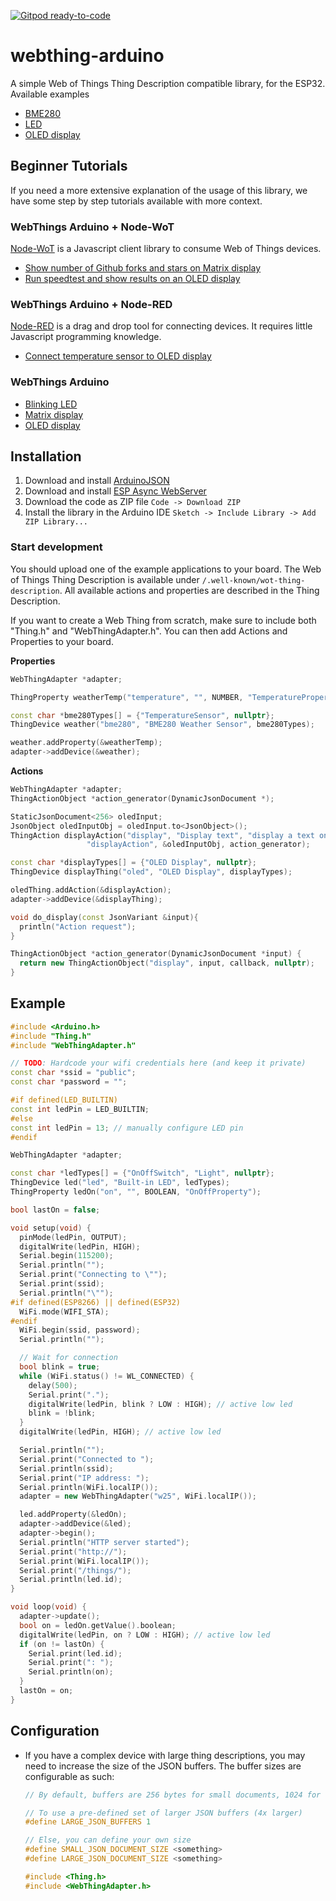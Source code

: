 [![Gitpod ready-to-code](https://img.shields.io/badge/Gitpod-ready--to--code-blue?logo=gitpod)](https://gitpod.io/#https://github.com/WebThingsIO/webthing-arduino)

webthing-arduino
================

A simple Web of Things Thing Description compatible library, for the ESP32. 
Available examples
- [BME280](/examples/BME280)
- [LED](/examples/LED)
- [OLED display](/examples/TextDisplay)

## Beginner Tutorials

If you need a more extensive explanation of the usage of this library, we have some step by step tutorials available with more context.

### WebThings Arduino + Node-WoT

[Node-WoT](https://github.com/eclipse/thingweb.node-wot) is a Javascript client library to consume Web of Things devices.

- [Show number of Github forks and stars on Matrix display](https://bind.systems/blog/web-of-things-github-forks-stars/)
- [Run speedtest and show results on an OLED display](https://bind.systems/blog/web-of-things-speedtest/)

### WebThings Arduino + Node-RED

[Node-RED](https://nodered.org/) is a drag and drop tool for connecting devices. It requires little Javascript programming knowledge.

- [Connect temperature sensor to OLED display](https://bind.systems/blog/web-of-things-node-red-temperature-oled/)

### WebThings Arduino

- [Blinking LED](https://bind.systems/blog/web-of-things-led/)
- [Matrix display](https://bind.systems/blog/web-of-things-arduino-matrix-display/)
- [OLED display](https://bind.systems/blog/web-of-things-arduino-oled/)

## Installation

1. Download and install [ArduinoJSON](https://arduinojson.org/v6/doc/installation/)
1. Download and install [ESP Async WebServer](https://github.com/me-no-dev/ESPAsyncWebServer/) 
1. Download the code as ZIP file `Code -> Download ZIP`
2. Install the library in the Arduino IDE `Sketch -> Include Library -> Add ZIP Library...`

### Start development

You should upload one of the example applications to your board. 
The Web of Things Thing Description is available under `/.well-known/wot-thing-description`. 
All available actions and properties are described in the Thing Description. 

If you want to create a Web Thing from scratch, make sure to include both
"Thing.h" and "WebThingAdapter.h".
You can then add Actions and Properties to your board.

**Properties**
```c++
WebThingAdapter *adapter;

ThingProperty weatherTemp("temperature", "", NUMBER, "TemperatureProperty");

const char *bme280Types[] = {"TemperatureSensor", nullptr};
ThingDevice weather("bme280", "BME280 Weather Sensor", bme280Types);

weather.addProperty(&weatherTemp);
adapter->addDevice(&weather);

```

**Actions**
```c++
WebThingAdapter *adapter;
ThingActionObject *action_generator(DynamicJsonDocument *);

StaticJsonDocument<256> oledInput;
JsonObject oledInputObj = oledInput.to<JsonObject>();
ThingAction displayAction("display", "Display text", "display a text on OLED",
                 "displayAction", &oledInputObj, action_generator);

const char *displayTypes[] = {"OLED Display", nullptr};
ThingDevice displayThing("oled", "OLED Display", displayTypes);

oledThing.addAction(&displayAction);
adapter->addDevice(&displayThing);

void do_display(const JsonVariant &input){
  println("Action request");
}

ThingActionObject *action_generator(DynamicJsonDocument *input) {
  return new ThingActionObject("display", input, callback, nullptr);
}
```

## Example

```c++
#include <Arduino.h>
#include "Thing.h"
#include "WebThingAdapter.h"

// TODO: Hardcode your wifi credentials here (and keep it private)
const char *ssid = "public";
const char *password = "";

#if defined(LED_BUILTIN)
const int ledPin = LED_BUILTIN;
#else
const int ledPin = 13; // manually configure LED pin
#endif

WebThingAdapter *adapter;

const char *ledTypes[] = {"OnOffSwitch", "Light", nullptr};
ThingDevice led("led", "Built-in LED", ledTypes);
ThingProperty ledOn("on", "", BOOLEAN, "OnOffProperty");

bool lastOn = false;

void setup(void) {
  pinMode(ledPin, OUTPUT);
  digitalWrite(ledPin, HIGH);
  Serial.begin(115200);
  Serial.println("");
  Serial.print("Connecting to \"");
  Serial.print(ssid);
  Serial.println("\"");
#if defined(ESP8266) || defined(ESP32)
  WiFi.mode(WIFI_STA);
#endif
  WiFi.begin(ssid, password);
  Serial.println("");

  // Wait for connection
  bool blink = true;
  while (WiFi.status() != WL_CONNECTED) {
    delay(500);
    Serial.print(".");
    digitalWrite(ledPin, blink ? LOW : HIGH); // active low led
    blink = !blink;
  }
  digitalWrite(ledPin, HIGH); // active low led

  Serial.println("");
  Serial.print("Connected to ");
  Serial.println(ssid);
  Serial.print("IP address: ");
  Serial.println(WiFi.localIP());
  adapter = new WebThingAdapter("w25", WiFi.localIP());

  led.addProperty(&ledOn);
  adapter->addDevice(&led);
  adapter->begin();
  Serial.println("HTTP server started");
  Serial.print("http://");
  Serial.print(WiFi.localIP());
  Serial.print("/things/");
  Serial.println(led.id);
}

void loop(void) {
  adapter->update();
  bool on = ledOn.getValue().boolean;
  digitalWrite(ledPin, on ? LOW : HIGH); // active low led
  if (on != lastOn) {
    Serial.print(led.id);
    Serial.print(": ");
    Serial.println(on);
  }
  lastOn = on;
}
```

## Configuration

* If you have a complex device with large thing descriptions, you may need to
  increase the size of the JSON buffers. The buffer sizes are configurable as
  such:

    ```cpp
    // By default, buffers are 256 bytes for small documents, 1024 for larger ones

    // To use a pre-defined set of larger JSON buffers (4x larger)
    #define LARGE_JSON_BUFFERS 1

    // Else, you can define your own size
    #define SMALL_JSON_DOCUMENT_SIZE <something>
    #define LARGE_JSON_DOCUMENT_SIZE <something>

    #include <Thing.h>
    #include <WebThingAdapter.h>
    ```

